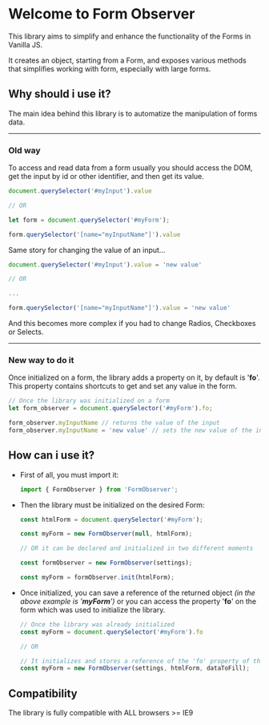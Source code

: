 # Welcome to Form Observer

This library aims to simplify and enhance the functionality of the Forms in Vanilla JS.

It creates an object, starting from a Form, and exposes various methods that simplifies working with form, especially with large forms.

## Why should i use it?
The main idea behind this library is to automatize the manipulation of forms data.

___
### Old way

To access and read data from a form usually you should access the DOM, get the input by id or other identifier, and then get its value.

```js
document.querySelector('#myInput').value 

// OR

let form = document.querySelector('#myForm');

form.querySelector('[name="myInputName"]').value
```

Same story for changing the value of an input...

```js
document.querySelector('#myInput').value = 'new value'

// OR

...

form.querySelector('[name="myInputName"]').value = 'new value'
```

And this becomes more complex if you had to change Radios, Checkboxes or Selects.

___
### New way to do it

Once initialized on a form, the library adds a property on it, by default is '**fo**'.
This property contains shortcuts to get and set any value in the form.

```js
// Once the library was initialized on a form
let form_observer = document.querySelector('#myForm').fo;

form_observer.myInputName // returns the value of the input
form_observer.myInputName = 'new value' // sets the new value of the input

```

## How can i use it?

- First of all, you must import it:
	```js
	import { FormObserver } from 'FormObserver';
	```
- Then the library must be initialized on the desired Form:
	```js
	const htmlForm = document.querySelector('#myForm');

	const myForm = new FormObserver(null, htmlForm);

	// OR it can be declared and initialized in two different moments

	const formObserver = new FormObserver(settings);

	const myForm = formObserver.init(htmlForm);
	```
- Once initialized, you can save a reference of the returned object *(in the above example is '**myForm**')* or you can access the property '**fo**' on the form which was used to initialize the library.
	```js
	// Once the library was already initialized
	const myForm = document.querySelector('#myForm').fo

	// OR 

	// It initializes and stores a reference of the 'fo' property of the form
	const myForm = new FormObserver(settings, htmlForm, dataToFill);
	```

## Compatibility
The library is fully compatible with ALL browsers >= IE9
